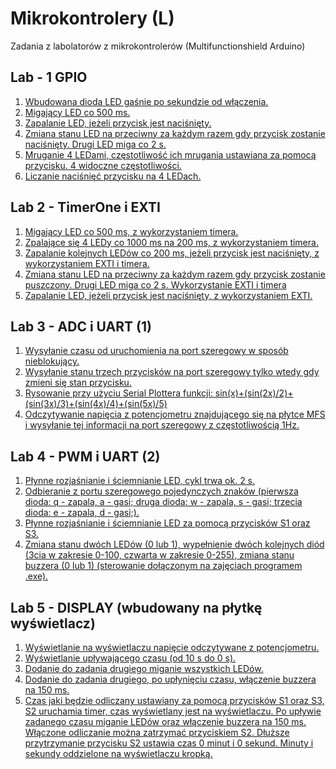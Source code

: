 # Mikrokontrolery (L)
Zadania z labolatorów z mikrokontrolerów (Multifunctionshield Arduino)

## Lab - 1 GPIO
1. [Wbudowana dioda LED gaśnie po sekundzie od włączenia.](https://github.com/MagnusBuzard/Mikrokontrolery-L-/blob/main/Programy%20z%20lab%C3%B3w/Lab1/1.1/1.1.ino)
2. [Migający LED co 500 ms.](https://github.com/MagnusBuzard/Mikrokontrolery-L-/blob/main/Programy%20z%20lab%C3%B3w/Lab1/1.2/1.2.ino)
3. [Zapalanie LED, jeżeli przycisk jest naciśnięty.](https://github.com/MagnusBuzard/Mikrokontrolery-L-/blob/main/Programy%20z%20lab%C3%B3w/Lab1/1.3/1.3.ino)
4. [Zmiana stanu LED na przeciwny za każdym razem gdy przycisk zostanie naciśnięty. Drugi LED miga co 2 s.](https://github.com/MagnusBuzard/Mikrokontrolery-L-/blob/main/Programy%20z%20lab%C3%B3w/Lab1/1.4/1.4.ino)
5. [Mruganie 4 LEDami, częstotliwość ich mrugania ustawiana za pomocą przycisku. 4 widoczne częstotliwości.](https://github.com/MagnusBuzard/Mikrokontrolery-L-/blob/main/Programy%20z%20lab%C3%B3w/Lab1/1.5/1.5.ino)
6. [Liczanie naciśnięć przycisku na 4 LEDach.](https://github.com/MagnusBuzard/Mikrokontrolery-L-/blob/main/Programy%20z%20lab%C3%B3w/Lab1/1.6/1.6.ino)

## Lab 2 - TimerOne i EXTI
1. [Migający LED co 500 ms, z wykorzystaniem timera.](https://github.com/MagnusBuzard/Mikrokontrolery-L-/blob/main/Programy%20z%20lab%C3%B3w/Lab2/2.1/2.1.ino)
2. [Zpalające się 4 LEDy co 1000 ms na 200 ms, z wykorzystaniem timera.](https://github.com/MagnusBuzard/Mikrokontrolery-L-/blob/main/Programy%20z%20lab%C3%B3w/Lab2/2.2/2.2.ino)
3. [Zapalanie kolejnych LEDów co 200 ms, jeżeli przycisk jest naciśnięty, z wykorzystaniem EXTI i timera.](https://github.com/MagnusBuzard/Mikrokontrolery-L-/blob/main/Programy%20z%20lab%C3%B3w/Lab2/2.3/2.3.ino)
4. [Zmiana stanu LED na przeciwny za każdym razem gdy przycisk zostanie puszczony. Drugi LED miga co 2 s. Wykorzystanie EXTI i timera](https://github.com/MagnusBuzard/Mikrokontrolery-L-/tree/main/Programy%20z%20lab%C3%B3w/Lab2/2.4/2.4.ino)
5. [Zapalanie LED, jeżeli przycisk jest naciśnięty, z wykorzystaniem EXTI.](https://github.com/MagnusBuzard/Mikrokontrolery-L-/tree/main/Programy%20z%20lab%C3%B3w/Lab2/2.5/2.5.ino)

## Lab 3 - ADC i UART (1)
1. [Wysyłanie czasu od uruchomienia na port szeregowy w sposób nieblokujący.](https://github.com/MagnusBuzard/Mikrokontrolery-L-/blob/main/Programy%20z%20lab%C3%B3w/Lab3/3.1/3.1.ino)
2. [Wysyłanie stanu trzech przycisków na port szeregowy tylko wtedy gdy zmieni się stan przycisku.](https://github.com/MagnusBuzard/Mikrokontrolery-L-/blob/main/Programy%20z%20lab%C3%B3w/Lab3/3.2/3.2.ino)
3. [Rysowanie przy użyciu Serial Plottera funkcji: sin(x)+(sin(2x)/2)+(sin(3x)/3)+(sin(4x)/4)+(sin(5x)/5)](https://github.com/MagnusBuzard/Mikrokontrolery-L-/blob/main/Programy%20z%20lab%C3%B3w/Lab3/3.3/3.3.ino)
4. [Odczytywanie napięcia z potencjometru znajdującego się na płytce MFS i wysyłanie tej informacji na port szeregowy z częstotliwością 1Hz.](https://github.com/MagnusBuzard/Mikrokontrolery-L-/tree/main/Programy%20z%20lab%C3%B3w/Lab3/3.4/3.4.ino)

## Lab 4 - PWM i UART (2)
1. [Płynne rozjaśnianie i ściemnianie LED, cykl trwa ok. 2 s.](https://github.com/MagnusBuzard/Mikrokontrolery-L-/blob/main/Programy%20z%20lab%C3%B3w/Lab4/4.1/4.1.ino)
2. [Odbieranie z portu szeregowego pojedynczych znaków (pierwsza dioda: q - zapala, a - gasi; druga dioda: w - zapala, s - gasi; trzecia dioda: e - zapala, d - gasi;).](https://github.com/MagnusBuzard/Mikrokontrolery-L-/blob/main/Programy%20z%20lab%C3%B3w/Lab4/4.2/4.2.ino)
3. [Płynne rozjaśnianie i ściemnianie LED za pomocą przycisków S1 oraz S3.](https://github.com/MagnusBuzard/Mikrokontrolery-L-/blob/main/Programy%20z%20lab%C3%B3w/Lab4/4.3/4.3.ino)
4. [Zmiana stanu dwóch LEDów (0 lub 1), wypełnienie dwóch kolejnych diód (3cia w zakresie 0-100, czwarta w zakresie 0-255), zmiana stanu buzzera (0 lub 1) (sterowanie dołączonym na zajęciach programem .exe).](https://github.com/MagnusBuzard/Mikrokontrolery-L-/blob/main/Programy%20z%20lab%C3%B3w/Lab4/4.4/4.4.ino)

## Lab 5 - DISPLAY (wbudowany na płytkę wyświetlacz)
1. [Wyświetlanie na wyświetlaczu napięcie odczytywane z potencjometru.](https://github.com/MagnusBuzard/Mikrokontrolery-L-/blob/main/Programy%20z%20lab%C3%B3w/Lab5/5.1/5.1.ino)
2. [Wyświetlanie upływającego czasu (od 10 s do 0 s).](https://github.com/MagnusBuzard/Mikrokontrolery-L-/blob/main/Programy%20z%20lab%C3%B3w/Lab5/5.2/5.2.ino)
3. [Dodanie do zadania drugiego miganie wszystkich LEDów.](https://github.com/MagnusBuzard/Mikrokontrolery-L-/blob/main/Programy%20z%20lab%C3%B3w/Lab5/5.3/5.3.ino)
4. [Dodanie do zadania drugiego, po upłynięciu czasu, włączenie buzzera na 150 ms.](https://github.com/MagnusBuzard/Mikrokontrolery-L-/blob/main/Programy%20z%20lab%C3%B3w/Lab5/5.4/5.4.ino)
5. [Czas jaki będzie odliczany ustawiany za pomocą przycisków S1 oraz S3, S2 uruchamia timer, czas wyświetlany jest na wyświetlaczu. Po upływie zadanego czasu miganie LEDów oraz włączenie buzzera na 150 ms. Włączone odliczanie można zatrzymać przyciskiem S2. Dłuższe przytrzymanie przycisku S2 ustawia czas 0 minut i 0 sekund. Minuty i sekundy oddzielone na wyświetlaczu kropką.](https://github.com/MagnusBuzard/Mikrokontrolery-L-/tree/main/Programy%20z%20lab%C3%B3w/Lab5/5.5/5.5.ino)

